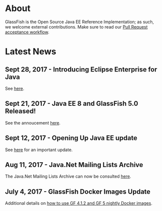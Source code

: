 # About

GlassFish is the Open Source Java EE Reference Implementation; as such, we welcome external contributions. Make sure to read our [Pull Request acceptance workflow](pr_workflow).

# Latest News

## Sept 28, 2017 - Introducing Eclipse Enterprise for Java

See [here](https://blogs.oracle.com/theaquarium/ee4j-eclipse-enterprise-for-java).


## Sept 21, 2017 - Java EE 8 and GlassFish 5.0 Released!

See the annoucement [here](https://blogs.oracle.com/theaquarium/java-ee-8-is-final-and-glassfish-50-is-released).

## Sept 12, 2017 - Opening Up Java EE update

See [here](https://blogs.oracle.com/theaquarium/opening-up-ee-update) for an important update.

## Aug 11, 2017 - Java.Net Mailing Lists Archive ##

The Java.Net Mailing Lists Archive can now be consulted [here](http://download.oracle.com/javaee-archive/).

## July 4, 2017 - GlassFish Docker Images Update

Additional details on [how to use GF 4.1.2 and GF 5 nightly Docker images](https://blogs.oracle.com/theaquarium/glassfish-docker-images-–-update).
